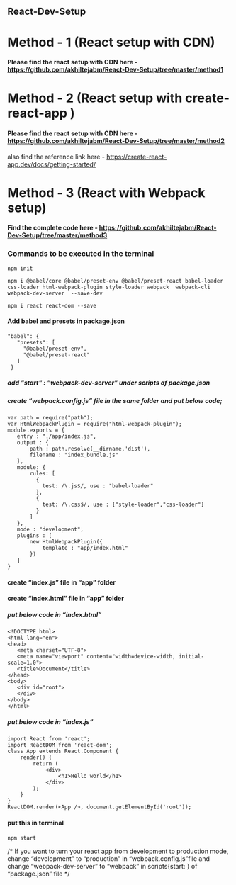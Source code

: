 ## React-Dev-Setup

# Method - 1 (React setup with CDN)
#### Please find the react setup with CDN here - https://github.com/akhiltejabm/React-Dev-Setup/tree/master/method1



# Method - 2 (React setup with create-react-app )
#### Please find the react setup with CDN here - https://github.com/akhiltejabm/React-Dev-Setup/tree/master/method2
 also find the reference link here - https://create-react-app.dev/docs/getting-started/
 
 
# Method - 3 (React with Webpack setup)
#### Find the complete code here - https://github.com/akhiltejabm/React-Dev-Setup/tree/master/method3

### Commands to be executed in the terminal


``` 
npm init 

npm i @babel/core @babel/preset-env @babel/preset-react babel-loader css-loader html-webpack-plugin style-loader webpack  webpack-cli  webpack-dev-server  --save-dev

npm i react react-dom --save
```
#### Add babel and presets in package.json
```
"babel": {
   "presets": [
     "@babel/preset-env",
     "@babel/preset-react"
   ]
 }
```
##### add   "start" : "webpack-dev-server" under scripts of package.json

##### create “webpack.config.js” file in the same folder and put below code;
```
var path = require("path");
var HtmlWebpackPlugin = require("html-webpack-plugin");
module.exports = {
   entry : "./app/index.js",
   output : {
       path : path.resolve(__dirname,'dist'),
       filename : "index_bundle.js"
   },
   module: {
       rules: [
         {
           test: /\.js$/, use : "babel-loader"
         },
         {
           test: /\.css$/, use : ["style-loader","css-loader"]
         }
       ]
   },
   mode : "development",
   plugins : [
       new HtmlWebpackPlugin({
           template : "app/index.html"
       })
   ]
}
```

#### create “index.js” file in “app” folder

#### create “index.html” file in “app” folder

##### put below code in “index.html”

```
<!DOCTYPE html>
<html lang="en">
<head>
   <meta charset="UTF-8">
   <meta name="viewport" content="width=device-width, initial-scale=1.0">
   <title>Document</title>
</head>
<body>
   <div id="root">
   </div>
</body>
</html>
```

##### put below code in “index.js”

```
import React from 'react';
import ReactDOM from 'react-dom';
class App extends React.Component {
	render() {
		return (
			<div>
				<h1>Hello world</h1>
			</div>
		);
	}
}
ReactDOM.render(<App />, document.getElementById('root'));
```

#### put this in terminal

```
npm start 
```


/* If you want to turn your react app from development to production mode, change “development” to “production” in “webpack.config.js”file and change “webpack-dev-server” to “webpack” in scripts{start:  } of “package.json” file
*/












